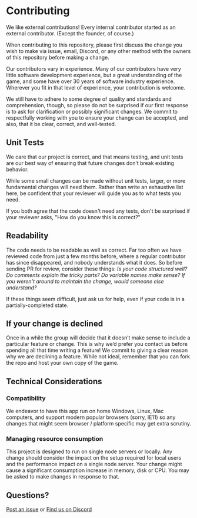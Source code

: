 # Contributing

We like external contributions! Every internal contributor started as an external contributor.
(Except the founder, of course.)

When contributing to this repository, please first discuss the change you wish to make via issue,
email, Discord, or any other method with the owners of this repository before making a change.

Our contributors vary in experience. Many of our contributors have very little software development
experience, but a great understanding of the game, and some have over 30 years of software industry
experience. Wherever you fit in that level of experience, your contribution is welcome.

We still have to adhere to some degree of quality and standards and comprehension, though, so
please do not be surprised if our first response is to ask for clarification or possibly significant
changes. We commit to respectfully working with you to ensure your change can be accepted, and also,
that it be clear, correct, and well-tested.

## Unit Tests

We care that our project is correct, and that means testing, and unit tests are our best way of ensuring that future changes don’t break existing behavior.

While some small changes can be made without unit tests, larger, or more fundamental changes will need them. Rather than write an exhaustive list here, be confident that your reviewer will guide you as to what tests you need.

If you both agree that the code doesn't need any tests, don't be surprised if your reviewer asks, "How do you know this is correct?"

## Readability

The code needs to be readable as well as correct. Far too often we have reviewed code from just a few months before, where a regular contributor has since disappeared, and nobody understands what it does. So before sending  PR for review, consider these things: _Is your code structured well? Do comments explain the tricky parts? Do variable names make sense? If you weren’t around to maintain the change, would someone else understand?_

If these things seem difficult, just ask us for help, even if your code is in a partially-completed state.

## If your change is declined

Once in a while the group will decide that it doesn’t make sense to include a particular feature or change. This is why we’d prefer you contact us before spending all that time writing a feature! We commit to giving a clear reason why we are declining a feature. While not ideal, remember that you can fork the repo and host your own copy of the game.

## Technical Considerations
### Compatibility

We endeavor to have this app run on home Windows, Linux, Mac computers, and support modern popular browsers (sorry, IE11) so any changes that might seem browser / platform specific may get extra scrutiny.

### Managing resource consumption

This project is designed to run on single node servers or locally. Any change should consider the impact on the setup required for local users and the performance impact on a single node server. Your change might cause a significant consumption increase in memory, disk or CPU. You may be asked to make changes in response to that.

## Questions?

[Post an issue](https://github.com/bafolts/terraforming-mars/issues/new) or [Find us on Discord](https://discord.gg/AUfyx5ba)
